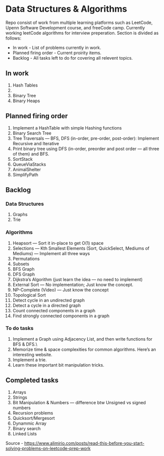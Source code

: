 <h1> Data Structures & Algorithms </h1>

Repo consist of work from multiple learning platforms such as LeetCode, Upenn Software Development course, and freeCode camp.
Currently working leetCode algorithms for interview preperation.  Section is divided as follows:

* In work - List of problems currently in work.
* Planned firing order - Current proirity items.
* Backlog - All tasks left to do for covering all relevent topics.

<h2> In work </h2>


1. Hash Tables
2. 
3. Binary Tree
4. Binary Heaps   
         
<h2> Planned firing order </h2>

1. Implement a HashTable with simple Hashing functions
1. Binary Search Tree
1. Tree Traversals — BFS, DFS (in-order, pre-order, post-order): Implement Recursive and Iterative
1. Print binary tree using DFS (in-order, preorder and post order — all three of them) and BFS.
1. SortStack
1. QueueViaStacks
1. AnimalShelter
1. SimplifyPath  

<h2> Backlog </h2>

<h3> Data Structures </h3>

1. Graphs
1. Trie
	
<h3> Algorithms </h3>

1. Heapsort — Sort it in-place to get O(1) space
1. Selections — Kth Smallest Elements (Sort, QuickSelect, Mediums of Mediums) — Implement all three ways
1. Permutations
1. Subsets
1. BFS Graph
1. DFS Graph
1. Dijkstra’s Algorithm (just learn the idea — no need to implement)
1. External Sort — No implementation; Just know the concept.
1. NP-Complete (Video) — Just know the concept
1. Topological Sort
1. Detect cycle in an undirected graph
1. Detect a cycle in a directed graph
1. Count connected components in a graph
1. Find strongly connected components in a graph

<h3> To do tasks </h3>

1. Implement a Graph using Adjacency List, and then write functions for BFS & DFS.\
1. Memorize time & space complexities for common algorithms. Here’s an interesting website.
1. Implement a trie.
1. Learn these important bit manipulation tricks.
	
	
<h2> Completed tasks </h2>

1. Arrays
1. Strings
1. Bit Manipulation & Numbers — difference btw Unsigned vs signed numbers
1. Recursion problems
1. Quicksort/Mergesort
1. Dynammic Array
1. Binary search
1. Linked Lists
	
Source - https://www.alimirio.com/posts/read-this-before-you-start-solving-problems-on-leetcode-prep-work
